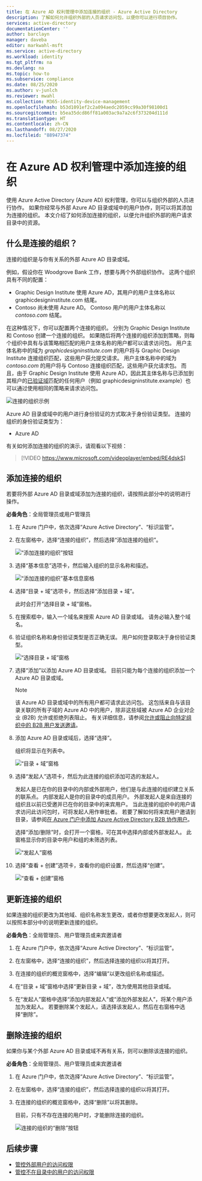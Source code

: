 ```yaml
---
title: 在 Azure AD 权利管理中添加连接的组织 - Azure Active Directory
description: 了解如何允许组织外部的人员请求访问包，以便你可以进行项目协作。
services: active-directory
documentationCenter: ''
author: barclayn
manager: daveba
editor: markwahl-msft
ms.service: active-directory
ms.workload: identity
ms.tgt_pltfrm: na
ms.devlang: na
ms.topic: how-to
ms.subservice: compliance
ms.date: 08/25/2020
ms.author: v-junlch
ms.reviewer: mwahl
ms.collection: M365-identity-device-management
ms.openlocfilehash: b53d1091ef2c2a094aedc2059cc99a30f98100d1
ms.sourcegitcommit: b5ea35dcd86ff81a003ac9a7a2c6f373204d111d
ms.translationtype: HT
ms.contentlocale: zh-CN
ms.lasthandoff: 08/27/2020
ms.locfileid: "88947374"
---
```

# <a name="add-a-connected-organization-in-azure-ad-entitlement-management"></a>在 Azure AD 权利管理中添加连接的组织

使用 Azure Active Directory (Azure AD) 权利管理，你可以与组织外部的人员进行协作。 如果你经常与外部 Azure AD 目录或域中的用户协作，则可以将其添加为连接的组织。 本文介绍了如何添加连接的组织，以便允许组织外部的用户请求目录中的资源。

## <a name="what-is-a-connected-organization"></a>什么是连接的组织？

连接的组织是与你有关系的外部 Azure AD 目录或域。

例如，假设你在 Woodgrove Bank 工作，想要与两个外部组织协作。 这两个组织具有不同的配置：

- Graphic Design Institute 使用 Azure AD，其用户的用户主体名称以 graphicdesigninstitute.com 结尾。
- Contoso 尚未使用 Azure AD。 Contoso 用户的用户主体名称以 *contoso.com* 结尾。

在这种情况下，你可以配置两个连接的组织。 分别为 Graphic Design Institute 和 Contoso 创建一个连接的组织。 如果随后将两个连接的组织添加到策略，则每个组织中具有与该策略相匹配的用户主体名称的用户都可以请求访问包。 用户主体名称中的域为 *graphicdesigninstitute.com* 的用户将与 Graphic Design Institute 连接组织匹配，这些用户获允提交请求。 用户主体名称中的域为 *contoso.com* 的用户将与 Contoso 连接组织匹配，这些用户获允请求包。 而且，由于 Graphic Design Institute 使用 Azure AD，因此其主体名称与已添加到其租户的[已验证域](../fundamentals/add-custom-domain.md#verify-your-custom-domain-name)匹配的任何用户（例如 graphicdesigninstitute.example）也可以通过使用相同的策略来请求访问包。

![连接的组织示例](./media/entitlement-management-organization/connected-organization-example.png)

Azure AD 目录或域中的用户进行身份验证的方式取决于身份验证类型。 连接的组织的身份验证类型为：

- Azure AD

有关如何添加连接的组织的演示，请观看以下视频：

>[!VIDEO https://www.microsoft.com/videoplayer/embed/RE4dskS]

## <a name="add-a-connected-organization"></a>添加连接的组织

若要将外部 Azure AD 目录或域添加为连接的组织，请按照此部分中的说明进行操作。

**必备角色**：全局管理员或用户管理员 

1. 在 Azure 门户中，依次选择“Azure Active Directory”、“标识监管”。 

1. 在左窗格中，选择“连接的组织”，然后选择“添加连接的组织”。

    ![“添加连接的组织”按钮](./media/entitlement-management-organization/connected-organization.png)

1. 选择“基本信息”选项卡，然后输入组织的显示名称和描述。

    ![“添加连接的组织”基本信息窗格](./media/entitlement-management-organization/organization-basics.png)

1. 选择“目录 + 域”选项卡，然后选择“添加目录 + 域”。

    此时会打开“选择目录 + 域”窗格。

1. 在搜索框中，输入一个域名来搜索 Azure AD 目录或域。 请务必输入整个域名。

1. 验证组织名称和身份验证类型是否正确无误。 用户如何登录取决于身份验证类型。

    ![“选择目录 + 域”窗格](./media/entitlement-management-organization/organization-select-directories-domains.png)

1. 选择“添加”以添加 Azure AD 目录或域。 目前只能为每个连接的组织添加一个 Azure AD 目录或域。

    > [!NOTE]
    > 该 Azure AD 目录或域中的所有用户都可请求此访问包。 这包括来自与该目录关联的所有子域的 Azure AD 中的用户，除非这些域被 Azure AD 企业对企业 (B2B) 允许或拒绝列表阻止。 有关详细信息，请参阅[允许或阻止向特定组织中的 B2B 用户发送邀请](../b2b/allow-deny-list.md)。

1. 添加 Azure AD 目录或域后，选择“选择”。

    组织将显示在列表中。

    ![“目录 + 域”窗格](./media/entitlement-management-organization/organization-directory-domain.png)

1. 选择“发起人”选项卡，然后为此连接的组织添加可选的发起人。

    发起人是已在你的目录中的内部或外部用户，他们是与此连接的组织建立关系的联系点。 内部发起人是你的目录中的成员用户。 外部发起人是来自连接的组织且以前已受邀并已在你的目录中的来宾用户。 当此连接的组织中的用户请求访问此访问包时，可将发起人用作审批者。 若要了解如何将来宾用户邀请到目录，请参阅[在 Azure 门户中添加 Azure Active Directory B2B 协作用户](../b2b/add-users-administrator.md)。

    选择“添加/删除”时，会打开一个窗格，可在其中选择内部或外部发起人。 此窗格显示你的目录中用户和组的未筛选列表。

    ![“发起人”窗格](./media/entitlement-management-organization/organization-sponsors.png)

1. 选择“查看 + 创建”选项卡，查看你的组织设置，然后选择“创建”。 

    ![“查看 + 创建”窗格](./media/entitlement-management-organization/organization-review-create.png)

## <a name="update-a-connected-organization"></a>更新连接的组织 

如果连接的组织更改为其他域、组织名称发生更改，或者你想要更改发起人，则可以按照本部分中的说明更新连接的组织。

**必备角色**：全局管理员、用户管理员或来宾邀请者  

1. 在 Azure 门户中，依次选择“Azure Active Directory”、“标识监管”。 

1. 在左窗格中，选择“连接的组织”，然后选择连接的组织以将其打开。

1. 在连接的组织的概览窗格中，选择“编辑”以更改组织名称或描述。  

1. 在“目录 + 域”窗格中选择“更新目录 + 域”，改为使用其他目录或域。

1. 在“发起人”窗格中选择“添加内部发起人”或“添加外部发起人”，将某个用户添加为发起人。 若要删除某个发起人，请选择该发起人，然后在右窗格中选择“删除”。


## <a name="delete-a-connected-organization"></a>删除连接的组织

如果你与某个外部 Azure AD 目录或域不再有关系，则可以删除该连接的组织。

**必备角色**：全局管理员、用户管理员或来宾邀请者  

1. 在 Azure 门户中，依次选择“Azure Active Directory”、“标识监管”。 

1. 在左窗格中，选择“连接的组织”，然后选择连接的组织以将其打开。

1. 在连接的组织的概览窗格中，选择“删除”以将其删除。

    目前，只有不存在连接的用户时，才能删除连接的组织。

    ![连接的组织的“删除”按钮](./media/entitlement-management-organization/organization-delete.png)

## <a name="next-steps"></a>后续步骤

- [管控外部用户的访问权限](entitlement-management-external-users.md)
- [管控不在目录中的用户的访问权限](entitlement-management-access-package-request-policy.md#for-users-not-in-your-directory)

